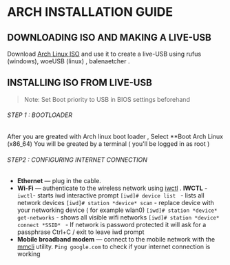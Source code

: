 # ARCH INSTALLATION GUIDE

## DOWNLOADING ISO AND MAKING A LIVE-USB

Download [Arch Linux ISO](https://archlinux.org/download/) and use it to create a live-USB using rufus (windows), woeUSB (linux) , balenaetcher .

## INSTALLING ISO FROM LIVE-USB 

> Note: Set Boot priority to USB in BIOS settings beforehand 

###### STEP 1 : BOOTLOADER
After you are greated with Arch linux boot loader , Select **Boot Arch Linux (x86_64)
You will be greated by a terminal ( you'll be logged in as root )

###### STEP2 : CONFIGURING INTERNET CONNECTION 
- **Ethernet** — plug in the cable.
- **Wi-Fi** — authenticate to the wireless network using [iwctl](https://wiki.archlinux.org/title/Iwctl) .
**IWCTL** -
 `iwctl`- starts iwd interactive prompt 
 `[iwd]# device list ` - lists all network devices
 `[iwd]# station *device* scan` - replace device with your networking device ( for example wlan0)
 `[iwd]# station *device* get-networks` - shows all visible wifi networks 
 `[iwd]# station *device* connect *SSID* ` - If network is password protected it will ask for a passphrase 
 Ctrl+C / exit to leave iwd prompt 
- **Mobile broadband modem** — connect to the mobile network with the [mmcli](https://wiki.archlinux.org/title/Mobile_broadband_modem#ModemManager) utility.
 `Ping google.com` to check if your internet connection is working 
